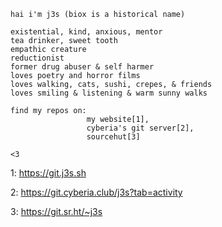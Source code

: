```
hai i'm j3s (biox is a historical name)

existential, kind, anxious, mentor
tea drinker, sweet tooth
empathic creature
reductionist
former drug abuser & self harmer
loves poetry and horror films
loves walking, cats, sushi, crepes, & friends
loves smiling & listening & warm sunny walks

find my repos on:
                 my website[1],
                 cyberia's git server[2],
                 sourcehut[3]

<3
```

1: https://git.j3s.sh

2: https://git.cyberia.club/j3s?tab=activity

3: https://git.sr.ht/~j3s
